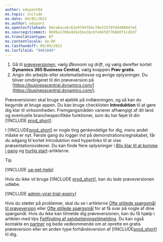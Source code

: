 ```yaml
---
author: edupont04
ms.topic: include
ms.date: 04/05/2022
ms.author: edupont
ms.openlocfilehash: 8dcebacabc62e9744fb0c70e535f9fdd498047e6
ms.sourcegitcommit: 8b95e1700a9d1e5be16cbfe94fdf7b660f1cd5d7
ms.translationtype: HT
ms.contentlocale: da-DK
ms.lasthandoff: 09/09/2022
ms.locfileid: "9461044"
---
```

1. Gå til [prøveversionen](https://go.microsoft.com/fwlink/?linkid=847861), vælg *Økonomi og drift*, og vælg derefter kortet **Dynamics 365 Business Central**, vælg knappen **Prøv gratis**.  
2. Angiv din arbejds-eller skolemailadresse og øvrige oplysninger. Du bliver omdirigeret til din prøveversion på [https://businesscentral.dynamics.com/](https://businesscentral.dynamics.com/).  

Prøveversionen skal bruge et øjeblik på indlæsningen, og så kan du begynde at bruge appen. Du kan bruge checklisten **Introduktion** til at gøre dig klar til virksomheden. Fremgangsmåden varierer afhængigt af dit land og eventuelle branchespecifikke funktioner, som du har føjet til din [!INCLUDE [prod_short](prod_short.md)].  

I [!INCLUDE[prod_short](prod_short.md)] er nogle ting genkendelige for dig, mens andet måske er nyt. Første gang du logger ind på demonstrationsregnskabet, får du adgang til kortet Introduktion med hyperlinks til at vise præsentationsvideoer. Du kan finde flere oplysninger i [Bliv klar til at komme i gang](../ui-get-ready-business.md) og [hurtig start](../quick-start-business-central.md)-artiklerne.  

> [!TIP]
> [!INCLUDE [ua-get-help](ua-get-help.md)]

Hvis du ikke vil bruge [!INCLUDE [prod_short](prod_short.md)], kan du lade prøveversionen udløbe.  

[!INCLUDE [admin-viral-trial-expiry](admin-viral-trial-expiry.md)]

Hvis du støder på problemer, skal du se i artiklerne [Ofte stillede spørgsmål til prøveversion](../trial-faq.md) eller [Ofte stillede spørgsmål](../across-faq.yml) for at få svar på nogle af dine spørgsmål. Hvis du ikke kan tilmelde dig prøveversionen, kan du få hjælp i artiklen med tips [Fejlfinding af selvbetjeningstilmelding](../ui-troubleshoot-self-signup.md). Du kan også kontakte en [partner](/dynamics365/business-central/across-faq#how-do-i-find-a-reselling-partner) og bede vedkommende om at oprette en gratis prøveversion eller en anden type forhåndsversion af [!INCLUDE[prod_short](prod_short.md)] til dig.  
